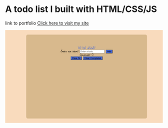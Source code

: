 # A todo list I built with HTML/CSS/JS
link to portfolio 
[Click here to visit my site](https://quitesimpletodolist.netlify.app/)

![toDoList](./images/todolistshot.png)